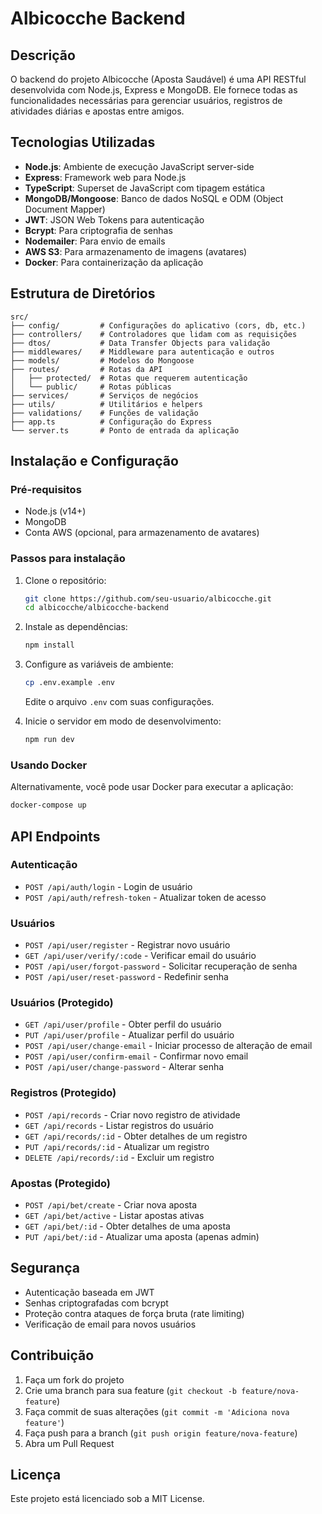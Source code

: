 # Albicocche Backend

## Descrição

O backend do projeto Albicocche (Aposta Saudável) é uma API RESTful desenvolvida com Node.js, Express e MongoDB. Ele fornece todas as funcionalidades necessárias para gerenciar usuários, registros de atividades diárias e apostas entre amigos.

## Tecnologias Utilizadas

- **Node.js**: Ambiente de execução JavaScript server-side
- **Express**: Framework web para Node.js
- **TypeScript**: Superset de JavaScript com tipagem estática
- **MongoDB/Mongoose**: Banco de dados NoSQL e ODM (Object Document Mapper)
- **JWT**: JSON Web Tokens para autenticação
- **Bcrypt**: Para criptografia de senhas
- **Nodemailer**: Para envio de emails
- **AWS S3**: Para armazenamento de imagens (avatares)
- **Docker**: Para containerização da aplicação

## Estrutura de Diretórios

```
src/
├── config/         # Configurações do aplicativo (cors, db, etc.)
├── controllers/    # Controladores que lidam com as requisições
├── dtos/           # Data Transfer Objects para validação
├── middlewares/    # Middleware para autenticação e outros
├── models/         # Modelos do Mongoose
├── routes/         # Rotas da API
│   ├── protected/  # Rotas que requerem autenticação
│   └── public/     # Rotas públicas
├── services/       # Serviços de negócios
├── utils/          # Utilitários e helpers
├── validations/    # Funções de validação
├── app.ts          # Configuração do Express
└── server.ts       # Ponto de entrada da aplicação
```

## Instalação e Configuração

### Pré-requisitos

- Node.js (v14+)
- MongoDB
- Conta AWS (opcional, para armazenamento de avatares)

### Passos para instalação

1. Clone o repositório:
   ```bash
   git clone https://github.com/seu-usuario/albicocche.git
   cd albicocche/albicocche-backend
   ```

2. Instale as dependências:
   ```bash
   npm install
   ```

3. Configure as variáveis de ambiente:
   ```bash
   cp .env.example .env
   ```
   Edite o arquivo `.env` com suas configurações.

4. Inicie o servidor em modo de desenvolvimento:
   ```bash
   npm run dev
   ```

### Usando Docker

Alternativamente, você pode usar Docker para executar a aplicação:

```bash
docker-compose up
```

## API Endpoints

### Autenticação

- `POST /api/auth/login` - Login de usuário
- `POST /api/auth/refresh-token` - Atualizar token de acesso

### Usuários

- `POST /api/user/register` - Registrar novo usuário
- `GET /api/user/verify/:code` - Verificar email do usuário
- `POST /api/user/forgot-password` - Solicitar recuperação de senha
- `POST /api/user/reset-password` - Redefinir senha

### Usuários (Protegido)

- `GET /api/user/profile` - Obter perfil do usuário
- `PUT /api/user/profile` - Atualizar perfil do usuário
- `POST /api/user/change-email` - Iniciar processo de alteração de email
- `POST /api/user/confirm-email` - Confirmar novo email
- `POST /api/user/change-password` - Alterar senha

### Registros (Protegido)

- `POST /api/records` - Criar novo registro de atividade
- `GET /api/records` - Listar registros do usuário
- `GET /api/records/:id` - Obter detalhes de um registro
- `PUT /api/records/:id` - Atualizar um registro
- `DELETE /api/records/:id` - Excluir um registro

### Apostas (Protegido)

- `POST /api/bet/create` - Criar nova aposta
- `GET /api/bet/active` - Listar apostas ativas
- `GET /api/bet/:id` - Obter detalhes de uma aposta
- `PUT /api/bet/:id` - Atualizar uma aposta (apenas admin)

## Segurança

- Autenticação baseada em JWT
- Senhas criptografadas com bcrypt
- Proteção contra ataques de força bruta (rate limiting)
- Verificação de email para novos usuários

## Contribuição

1. Faça um fork do projeto
2. Crie uma branch para sua feature (`git checkout -b feature/nova-feature`)
3. Faça commit de suas alterações (`git commit -m 'Adiciona nova feature'`)
4. Faça push para a branch (`git push origin feature/nova-feature`)
5. Abra um Pull Request

## Licença

Este projeto está licenciado sob a MIT License. 